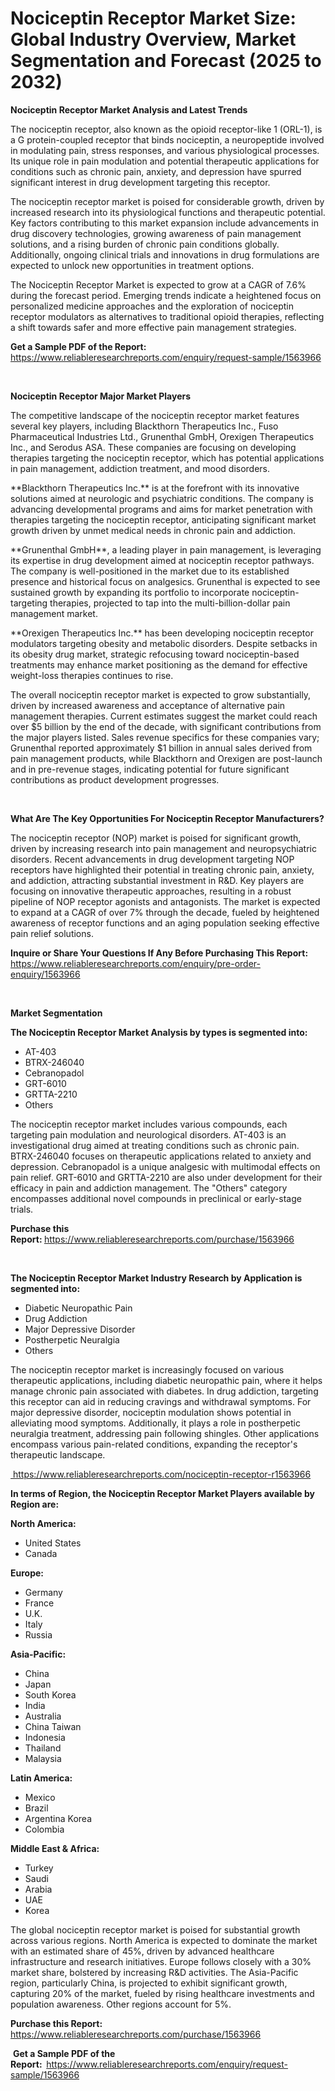 <p><h1>Nociceptin Receptor Market Size: Global Industry Overview, Market Segmentation and Forecast (2025 to 2032)</h1></p><p><strong>Nociceptin Receptor Market Analysis and Latest Trends</strong></p>
<p><p>The nociceptin receptor, also known as the opioid receptor-like 1 (ORL-1), is a G protein-coupled receptor that binds nociceptin, a neuropeptide involved in modulating pain, stress responses, and various physiological processes. Its unique role in pain modulation and potential therapeutic applications for conditions such as chronic pain, anxiety, and depression have spurred significant interest in drug development targeting this receptor.</p><p>The nociceptin receptor market is poised for considerable growth, driven by increased research into its physiological functions and therapeutic potential. Key factors contributing to this market expansion include advancements in drug discovery technologies, growing awareness of pain management solutions, and a rising burden of chronic pain conditions globally. Additionally, ongoing clinical trials and innovations in drug formulations are expected to unlock new opportunities in treatment options.</p><p>The Nociceptin Receptor Market is expected to grow at a CAGR of 7.6% during the forecast period. Emerging trends indicate a heightened focus on personalized medicine approaches and the exploration of nociceptin receptor modulators as alternatives to traditional opioid therapies, reflecting a shift towards safer and more effective pain management strategies.</p></p>
<p><strong>Get a Sample PDF of the Report:&nbsp;</strong> <a href="https://www.reliableresearchreports.com/enquiry/request-sample/1563966?utm_campaign=2652&utm_medium=2&utm_source=Github&utm_content=ia&utm_term=19042025&utm_id=nociceptin-receptor">https://www.reliableresearchreports.com/enquiry/request-sample/1563966</a></p>
<p>&nbsp;</p>
<p><strong>Nociceptin Receptor Major Market Players</strong></p>
<p><p>The competitive landscape of the nociceptin receptor market features several key players, including Blackthorn Therapeutics Inc., Fuso Pharmaceutical Industries Ltd., Grunenthal GmbH, Orexigen Therapeutics Inc., and Serodus ASA. These companies are focusing on developing therapies targeting the nociceptin receptor, which has potential applications in pain management, addiction treatment, and mood disorders.</p><p>**Blackthorn Therapeutics Inc.** is at the forefront with its innovative solutions aimed at neurologic and psychiatric conditions. The company is advancing developmental programs and aims for market penetration with therapies targeting the nociceptin receptor, anticipating significant market growth driven by unmet medical needs in chronic pain and addiction.</p><p>**Grunenthal GmbH**, a leading player in pain management, is leveraging its expertise in drug development aimed at nociceptin receptor pathways. The company is well-positioned in the market due to its established presence and historical focus on analgesics. Grunenthal is expected to see sustained growth by expanding its portfolio to incorporate nociceptin-targeting therapies, projected to tap into the multi-billion-dollar pain management market.</p><p>**Orexigen Therapeutics Inc.** has been developing nociceptin receptor modulators targeting obesity and metabolic disorders. Despite setbacks in its obesity drug market, strategic refocusing toward nociceptin-based treatments may enhance market positioning as the demand for effective weight-loss therapies continues to rise.</p><p>The overall nociceptin receptor market is expected to grow substantially, driven by increased awareness and acceptance of alternative pain management therapies. Current estimates suggest the market could reach over $5 billion by the end of the decade, with significant contributions from the major players listed. Sales revenue specifics for these companies vary; Grunenthal reported approximately $1 billion in annual sales derived from pain management products, while Blackthorn and Orexigen are post-launch and in pre-revenue stages, indicating potential for future significant contributions as product development progresses.</p></p>
<p>&nbsp;</p>
<p><strong>What Are The Key Opportunities For Nociceptin Receptor Manufacturers?</strong></p>
<p><p>The nociceptin receptor (NOP) market is poised for significant growth, driven by increasing research into pain management and neuropsychiatric disorders. Recent advancements in drug development targeting NOP receptors have highlighted their potential in treating chronic pain, anxiety, and addiction, attracting substantial investment in R&D. Key players are focusing on innovative therapeutic approaches, resulting in a robust pipeline of NOP receptor agonists and antagonists. The market is expected to expand at a CAGR of over 7% through the decade, fueled by heightened awareness of receptor functions and an aging population seeking effective pain relief solutions.</p></p>
<p><strong>Inquire or Share Your Questions If Any Before Purchasing This Report:</strong> <a href="https://www.reliableresearchreports.com/enquiry/pre-order-enquiry/1563966?utm_campaign=2652&utm_medium=2&utm_source=Github&utm_content=ia&utm_term=19042025&utm_id=nociceptin-receptor">https://www.reliableresearchreports.com/enquiry/pre-order-enquiry/1563966</a></p>
<p>&nbsp;</p>
<p><strong>Market Segmentation</strong></p>
<p><strong>The Nociceptin Receptor Market Analysis by types is segmented into:</strong></p>
<p><ul><li>AT-403</li><li>BTRX-246040</li><li>Cebranopadol</li><li>GRT-6010</li><li>GRTTA-2210</li><li>Others</li></ul></p>
<p><p>The nociceptin receptor market includes various compounds, each targeting pain modulation and neurological disorders. AT-403 is an investigational drug aimed at treating conditions such as chronic pain. BTRX-246040 focuses on therapeutic applications related to anxiety and depression. Cebranopadol is a unique analgesic with multimodal effects on pain relief. GRT-6010 and GRTTA-2210 are also under development for their efficacy in pain and addiction management. The "Others" category encompasses additional novel compounds in preclinical or early-stage trials.</p></p>
<p><strong>Purchase this Report:&nbsp;</strong><a href="https://www.reliableresearchreports.com/purchase/1563966?utm_campaign=2652&utm_medium=2&utm_source=Github&utm_content=ia&utm_term=19042025&utm_id=nociceptin-receptor">https://www.reliableresearchreports.com/purchase/1563966</a></p>
<p>&nbsp;</p>
<p><strong>The Nociceptin Receptor Market Industry Research by Application is segmented into:</strong></p>
<p><ul><li>Diabetic Neuropathic Pain</li><li>Drug Addiction</li><li>Major Depressive Disorder</li><li>Postherpetic Neuralgia</li><li>Others</li></ul></p>
<p><p>The nociceptin receptor market is increasingly focused on various therapeutic applications, including diabetic neuropathic pain, where it helps manage chronic pain associated with diabetes. In drug addiction, targeting this receptor can aid in reducing cravings and withdrawal symptoms. For major depressive disorder, nociceptin modulation shows potential in alleviating mood symptoms. Additionally, it plays a role in postherpetic neuralgia treatment, addressing pain following shingles. Other applications encompass various pain-related conditions, expanding the receptor's therapeutic landscape.</p></p>
<p><a href="https://www.reliableresearchreports.com/nociceptin-receptor-r1563966?utm_campaign=2652&utm_medium=2&utm_source=Github&utm_content=ia&utm_term=19042025&utm_id=nociceptin-receptor">&nbsp;https://www.reliableresearchreports.com/nociceptin-receptor-r1563966</a></p>
<p><strong>In terms of Region, the Nociceptin Receptor Market Players available by Region are:</strong></p>
<p>
    <p> <strong> North America: </strong>
        <ul>
            <li>United States</li>
            <li>Canada</li>
        </ul>
        </p> 
    <p> <strong> Europe: </strong>
        <ul>
            <li>Germany</li>
            <li>France</li>
            <li>U.K.</li>
            <li>Italy</li>
            <li>Russia</li>
        </ul>
        </p> 
    <p> <strong> Asia-Pacific: </strong>
        <ul>
            <li>China</li>
            <li>Japan</li>
            <li>South Korea</li>
            <li>India</li>
            <li>Australia</li>
            <li>China Taiwan</li>
            <li>Indonesia</li>
            <li>Thailand</li>
            <li>Malaysia</li>
        </ul>
        </p> 
    <p> <strong> Latin America: </strong>
        <ul>
            <li>Mexico</li>
            <li>Brazil</li>
            <li>Argentina Korea</li>
            <li>Colombia</li>
        </ul>
        </p> 
    <p> <strong> Middle East & Africa: </strong>
        <ul>
            <li>Turkey</li>
            <li>Saudi</li>
            <li>Arabia</li>
            <li>UAE</li>
            <li>Korea</li>
        </ul>
    </p>
    </p>
<p><p>The global nociceptin receptor market is poised for substantial growth across various regions. North America is expected to dominate the market with an estimated share of 45%, driven by advanced healthcare infrastructure and research initiatives. Europe follows closely with a 30% market share, bolstered by increasing R&D activities. The Asia-Pacific region, particularly China, is projected to exhibit significant growth, capturing 20% of the market, fueled by rising healthcare investments and population awareness. Other regions account for 5%.</p></p>
<p><strong>Purchase this Report: </strong><a href="https://www.reliableresearchreports.com/purchase/1563966?utm_campaign=2652&utm_medium=2&utm_source=Github&utm_content=ia&utm_term=19042025&utm_id=nociceptin-receptor">https://www.reliableresearchreports.com/purchase/1563966</a></p>
<p>&nbsp;<strong>Get a Sample PDF of the Report:&nbsp;&nbsp;</strong><a href="https://www.reliableresearchreports.com/enquiry/request-sample/1563966?utm_campaign=2652&utm_medium=2&utm_source=Github&utm_content=ia&utm_term=19042025&utm_id=nociceptin-receptor">https://www.reliableresearchreports.com/enquiry/request-sample/1563966</a></p>
<p><strong></strong></p>
<p><p></p><p></p><p></p></p>